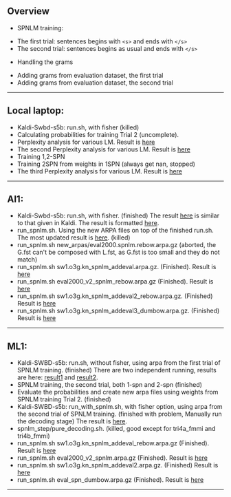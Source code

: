 ## Overview
 * SPNLM training:
  - The first trial: sentences begins with `<s>` and ends with `</s>`
  - The second trial: sentences begins as usual and ends with `</s>`
 * Handling the grams
  - Adding grams from evaluation dataset, the first trial
  - Adding grams from evaluation dataset, the second trial

---

## Local laptop:
 * Kaldi-Swbd-s5b: run.sh, with fisher (killed) 
 * Calculating probabilities for training Trial 2 (uncomplete). 
 * Perplexity analysis for various LM. Result is <a href='Results/ppl_analysis'>here</a>
 * The second Perplexity analysis for various LM. Result is <a href='Results/ppl_analysis2'>here</a>
 * Training 1,2-SPN
 * Training 2SPN from weights in 1SPN (always get nan, stopped)
 * The third Perplexity analysis for various LM. Result is <a href='Results/ppl_analysis3'>here</a>

---

## AI1:
 * Kaldi-Swbd-s5b: run.sh, with fisher. (finished) 
The result <a href='Results/swbd_run'>here</a> is similar to that given in Kaldi. The result is formatted <a href='Results/kaldi_result'>here</a>. 
 * run_spnlm.sh. Using the new ARPA files on top of the finished run.sh. The most updated result is <a href='Results/most_updated'>here</a>.  (killed)
 * run_spnlm.sh new_arpas/eval2000.spnlm.rebow.arpa.gz (aborted, the G.fst can't be composed with L.fst, as G.fst is too small and they do not match)
 * run_spnlm.sh sw1.o3g.kn_spnlm_addeval.arpa.gz. (Finished). Result is <a href='Results/spnlm_addeval'>here</a>
 * run_spnlm.sh eval2000_v2_spnlm_rebow.arpa.gz (Finished). Result is <a href='Results/eval_v2_rebow'>here</a>
 * run_spnlm.sh sw1.o3g.kn_spnlm_addeval2_rebow.arpa.gz. (Finished) Result is <a href='Results/sw1_addeval2_rebow'>here</a>
 * run_spnlm.sh sw1.o3g.kn_spnlm_addeval3_dumbow.arpa.gz. (Finished) Result is <a href='Results/sw1_addeval3_dumbow'>here</a>
    
---

## ML1:
 * Kaldi-SWBD-s5b: run.sh, without fisher, using arpa from the first trial of SPNLM training. (finished) There are two independent running, results are here: <a href='Results/training_trial1_r1'>result1</a> and  <a href='Results/training_trial1_r2'>result2</a>.
 * SPNLM training, the second trial, both 1-spn and 2-spn (finished)
 * Evaluate the probabilities and create new arpa files using weights from SPNLM training Trial 2. (finished)
 * Kaldi-SWBD-s5b: run_with_spnlm.sh, with fisher option, using arpa from the second trial of SPNLM training. (finished with problem, Manually run the decoding stage) The result is <a href='Results/spnlm_trial2'>here</a>. 
 * spnlm_step/pure_decoding.sh. (killed, good except for tri4a_fmmi and tri4b_fmmi)
 * run_spnlm.sh sw1.o3g.kn_spnlm_addeval_rebow.arpa.gz (Finished). Result is <a href='Results/spnlm_addeval_rebow'>here</a>
 * run_spnlm.sh eval2000_v2_spnlm.arpa.gz (Finished). Result is <a href='Results/eval_v2'>here</a>
 * run_spnlm.sh sw1.o3g.kn_spnlm_addeval2.arpa.gz. (Finished) Result is <a href='Results/sw1_addeval2'>here</a>
 * run_spnlm.sh eval_spn_dumbow.arpa.gz (Finished). Result is <a href='Results/eval_spn_dumbow'>here</a>
 
---
